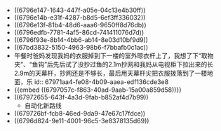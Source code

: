 - ((6796e147-1643-447f-a05e-04c13e4b30ff))
- ((6796e14b-e31f-4287-b8d5-6ef3ff336032))
- ((6796e13f-81b4-48d6-aaa6-9650ff8d76db))
- ((6796edfb-7781-4af5-86cd-741411076d7d))
- ((6796f93e-8b14-4bb6-ab14-8e03d10bf9d9))
- ((67bd3832-5150-4963-98b6-f7bbafb0c1ac))
- 午餐时爸妈发现我妈的衣服掉到下一楼的室外晾衣杆上了，我想了下“取物夹”、“鱼钩”后先后试了没抄过鱼的2.1m抄网和我妈从电视柜下拉出来的长2.9m的天幕杆，抄网还是不够长，最后用天幕杆尖把衣服拨落到了一楼地面，乐
  id:: 67971aa4-fe08-4b09-aaea-edf136cde3e8
- {{embed ((6797057c-f863-40ad-9aab-15a00a859d58))}}
- ((67972655-643f-4a3d-9fab-b852af4d7b99))
	- 自动化新路线
- ((679726bf-fcb8-46ed-9da9-47e67c17fdce))
- ((6796d824-9e11-4001-96c5-3e8378135d69))
